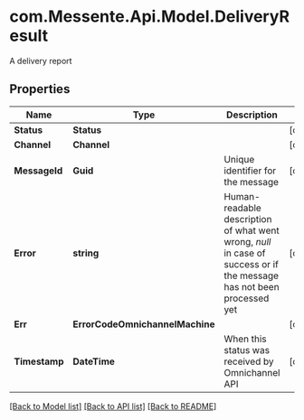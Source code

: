 # com.Messente.Api.Model.DeliveryResult
A delivery report

## Properties

Name | Type | Description | Notes
------------ | ------------- | ------------- | -------------
**Status** | **Status** |  | [optional] 
**Channel** | **Channel** |  | [optional] 
**MessageId** | **Guid** | Unique identifier for the message | [optional] 
**Error** | **string** | Human-readable description of what went wrong, *null* in case of success or if the message has not been processed yet | [optional] 
**Err** | **ErrorCodeOmnichannelMachine** |  | [optional] 
**Timestamp** | **DateTime** | When this status was received by Omnichannel API | [optional] 

[[Back to Model list]](../README.md#documentation-for-models) [[Back to API list]](../README.md#documentation-for-api-endpoints) [[Back to README]](../README.md)

